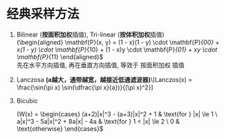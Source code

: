 # 经典采样方法
1.  Bilinear (**按面积加权**插值), Tri-linear (**按体积加权**插值)  
    (\begin{aligned} \mathbf{P}(x, y) = (1 - x)(1 - y) \cdot \mathbf{P}_{00} + x(1 - y) \cdot \mathbf{P}_{10} + (1 - x)y \cdot \mathbf{P}_{01} + xy \cdot \mathbf{P}_{11} \end{aligned}$  
    先在水平方向插值, 再在垂直方向插值, 等效于 按面积加权 插值   
      
    
2.  Lanczosa **(a越大，通带越宽，越接近低通滤波器)**\\[Lanczos(x) = \frac{\sin(\pi x) \sin(\dfrac{\pi x}{a})}{(\pi x)^2}]  
    
3.  Bicubic  
      
    (W(x) = \begin{cases} (a+2)|x|^3 - (a+3)|x|^2 + 1 & \text{for } |x| \le 1 \\ a|x|^3 - 5a|x|^2 + 8a|x| - 4a & \text{for } 1 < |x| \le 2 \\ 0 & \text{otherwise} \end{cases}$
